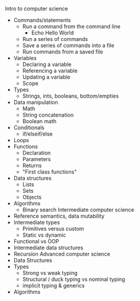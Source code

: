 Intro to computer science
  * Commands/statements
    * Run a command from the command line
      - Echo Hello World
    * Run a series of commands
    * Save a series of commands into a file
    * Run commands from a saved file
  * Variables
    * Declaring a variable
    * Referencing a variable
    * Updating a variable
    * Scope
  * Types
    - Strings, ints, booleans, bottom/empties
  * Data manipulation
    - Math
    - String concatenation
    - Boolean math
  * Conditionals
    - if/elseif/else
  * Loops
  * Functions
    - Declaration
    - Parameters
    - Returns
    - "First class functions"
  * Data structures
    - Lists
    - Sets
    - Objects
  * Algorithms
    - Binary search
Intermediate computer science
  * Reference semantics, data mutability
  * Intermediate types
    - Primitives versus custom
    - Static vs dynamic
  * Functional vs OOP
  * Intermediate data structures
  * Recursion
Advanced computer science
  * Data Structures
  * Types
    - Strong vs weak typing
    - Structural / duck typing vs nominal typing
    - implicit typing & generics
  * Algorithms
  
